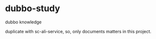 # dubbo-study
dubbo knowledge 

duplicate with sc-ali-service, so, only documents matters in this project.
